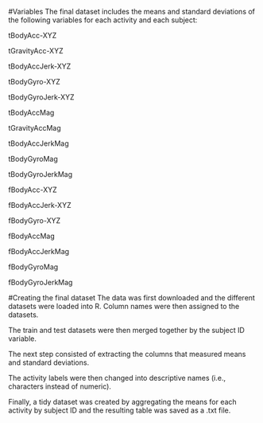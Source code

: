 #Variables
The final dataset includes the means and standard deviations of the following variables for each activity and each subject:

tBodyAcc-XYZ

tGravityAcc-XYZ

tBodyAccJerk-XYZ

tBodyGyro-XYZ

tBodyGyroJerk-XYZ

tBodyAccMag

tGravityAccMag

tBodyAccJerkMag

tBodyGyroMag

tBodyGyroJerkMag

fBodyAcc-XYZ

fBodyAccJerk-XYZ

fBodyGyro-XYZ

fBodyAccMag

fBodyAccJerkMag

fBodyGyroMag

fBodyGyroJerkMag

#Creating the final dataset
The data was first downloaded and the different datasets were loaded into R. Column names were then assigned to the datasets.

The train and test datasets were then merged together by the subject ID variable.

The next step consisted of extracting the columns that measured means and standard deviations. 

The activity labels were then changed into descriptive names (i.e., characters instead of numeric).

Finally, a tidy dataset was created by aggregating the means for each activity by subject ID and the resulting table was saved as a .txt file.